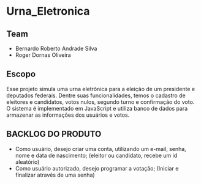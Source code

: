 # Urna_Eletronica
## Team
- Bernardo Roberto Andrade Silva
- Roger Dornas Oliveira
## Escopo
Esse projeto simula uma urna eletrônica para a eleição de um presidente e deputados federais. Dentre suas funcionalidades, temos o cadastro de eleitores e candidatos, votos nulos, segundo turno e confirmação do voto. O sistema é implementado em JavaScript e utiliza banco de dados para armazenar as informações dos usuários e votos. 

## BACKLOG DO PRODUTO ##

- Como usuário, desejo criar uma conta, utilizando um e-mail, senha, nome e data de nascimento; (eleitor ou candidato, recebe um id aleatório)
- Como usuário autorizado, desejo programar a votação; (Iniciar e finalizar através de uma senha)
